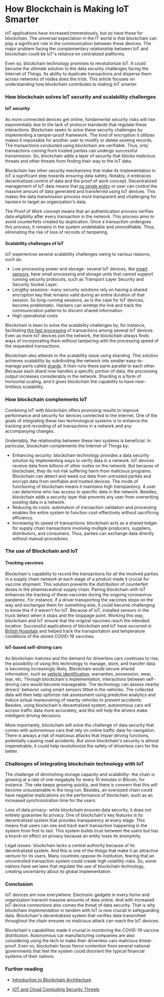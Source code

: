 # How Blockchain is Making IoT Smarter

IoT applications have increased tremendously, but so have those for blockchain. The universal expectation in the IT world is that blockchain can play a significant role in the communication between these devices. The major problem facing the complementary relationship between IoT and blockchain could be IoT's reliance on centralized platforms.

Even so, blockchain technology promises to revolutionize IoT. It could become the ultimate solution to the data security challenges facing the Internet of Things. Its ability to duplicate transactions and disperse them across networks of nodes does the trick. This article focuses on understanding how blockchain contributes to making IoT smarter.

### How blockchain solves IoT security and scalability challenges

#### IoT security
As more connected devices get online, fundamental security risks will rise exponentially due to the lack of protocol standards that regulate these interactions. Blockchain seeks to solve these security challenges by implementing a tamper-proof framework. The kind of encryption it utilizes makes it impossible for another user to modify or delete existing records. The transactions conducted using blockchain are verifiable. Thus, only transactions coming from trusted parties can undergo successful transmission. So, blockchain adds a layer of security that blocks malicious threats and other threats from finding their way to the IoT data.

Blockchain has other security mechanisms that make its implementation in IoT a significant step towards ensuring data safety. Notably, it embraces decentralized control of data and the proof of work concept. Decentralized management of IoT data means that [no single entity](https://www.iotworldtoday.com/2021/05/31/how-blockchain-technology-can-benefit-the-internet-of-things/) or user can control the massive amount of data generated and transferred using IoT devices. This makes the data transmission process more transparent and challenging for hackers to target an organization's data.

The Proof of Work concept means that an authentication process verifies data eligibility after every transaction in the network. This process aims to avoid counterfeits created by duplication. Once a transaction undergoes this process, it remains in the system undeletable and unmodifiable. Thus, eliminating the risk of loss of records of tampering.

#### Scalability challenges of IoT
IoT experiences several scalability challenges owing to various reasons, such as:

- Low processing power and storage- several IoT devices, like [smart sensors](https://bdtechtalks.com/2016/02/05/5-scalability-challenges-for-iot-security/), have small processing and storage units that cannot support running security protocols, such as Transport Layer Security and Security Socket Layer.
- Lengthy sessions- many security solutions rely on having a shared encryption key that remains valid during an entire duration of that session. So long-running sessions, as is the case for IoT devices, become problematic. Hackers can wiretap the line and track the communication patterns to discern shared information.
- High operational costs

Blockchain is keen to solve the scalability challenges by, for instance, facilitating [the fast processing](https://www2.deloitte.com/ch/en/pages/innovation/articles/blockchain-accelerate-iot-adoption.html) of transactions among several IoT devices. Even as more IoT devices join the network, the blockchain always finds ways of incorporating them without tampering with the processing speed of the requested transactions.

Blockchain also attends to the scalability issue using sharding. This solution achieves scalability by subdividing the network into smaller easy-to-manage parts called [shards](https://www2.deloitte.com/ch/en/pages/innovation/articles/blockchain-accelerate-iot-adoption.html). It then runs these parts parallel to each other. Because each shard now handles a specific portion of data, the processing output increases considerably in the network. Sharding is a form of horizontal scaling, and it gives blockchain the capability to have near-limitless scalability.

### How blockchain complements IoT
Combining IoT with blockchain offers promising results to improve performance and security for devices connected to the internet. One of the goals of integrating these two technological systems is to enhance the tracking and recording of all transactions in a network and any accompanying changes.

Undeniably, the relationship between these two systems is beneficial. In particular, blockchain complements the Internet of Things by:

- Enhancing security: blockchain technology provides a data security solution by implementing ways to verify data in a network. IoT devices receive data from billions of other nodes on the network. But because of blockchain, they do not risk suffering harm from malicious programs. Blockchain can detect and weed out data from untrusted parties and encrypt data from verifiable and trusted devices. The mode of functioning of blockchain means it maintains high transparency. A user can determine who has access to specific data in the network. Besides, blockchain adds a security layer that prevents any user from overwriting existing data in a network.
- Reducing its costs: automation of transaction validation and processing enables the entire system to function cost-effectively without sacrificing efficiency.
- Increasing its speed of transactions: blockchain acts as a shared ledger for supply chain transactions involving multiple producers, suppliers, distributors, and consumers. Thus, parties can exchange data directly without manual procedures.

### The use of Blockchain and IoT

#### Tracking vaccines
Blockchain's capability to record the transactions for all the involved parties in a supply chain network at each stage of a product made it crucial for vaccine shipment. This solution prevents the distribution of counterfeit doses in the pharmaceutical supply chain. Pairing blockchain with IoT enhances the tracking of these vaccines during the ongoing coronavirus pandemic. For instance, if a driver transporting the vaccines stops on the way and exchanges them for something else, it could become challenging to know this if it weren't for IoT. Because of IoT, installed sensors in the truck detect when it stops and the stoppage point. Working this way, blockchain and IoT ensure that the original vaccines reach the intended location. Successful applications of blockchain and IoT have occurred in [British Hospitals](https://www.iotforall.com/blockchain-iot-covid-vaccine-shipments) and helped track the transportation and temperature conditions of the stored COVID-19 vaccines.

#### IoT-based self-driving cars
As blockchain matures and the demand for driverless cars continues to rise, the possibility of using this technology to manage, store, and transfer data is becoming increasingly likely. Blockchain would secure shared information, such as [vehicle identification](https://www.ibm.com/blogs/blockchain/2020/04/blockchain-powered-autonomous-automobiles-can-be-the-answer/), warranties, possession, wear, tear, etc. Through blockchain's implementation, interactions between self-driving cars would become manageable. The technology can assess nearby drivers' behavior using smart sensors fitted in the vehicles. The collected data will then help optimize risk assessment using predictive analytics and induce actual maneuvering of nearby vehicles to prevent accidents. Besides, using blockchain's decentralized system, autonomous cars will access traffic data more accurately, and this will help the drivers make intelligent driving decisions.

More importantly, blockchain will solve the challenge of data security that comes with autonomous cars that rely on online traffic data for navigation. There is always a risk of malicious attacks that impair driving functions, potentially causing road accidents. But since blockchain's security is almost impenetrable, it could help revolutionize the safety of driverless cars for the better.

### Challenges of integrating blockchain technology with IoT
The challenge of diminishing storage capacity and scalability- the chain is growing at a rate of one megabyte for every 10 minutes in Bitcoin, for instance. The rate keeps growing quickly, and there is concern that this will become unsustainable in the long run. Besides, an oversized chain could have negative implications on the performance of blockchain, such as an increased synchronization time for the users.

Loss of data privacy- while blockchain ensures data security, it does not entirely guarantee its privacy. One of blockchain's key features is its decentralized system that provides transparency at every stage. This means that users can see and track each transaction happening in the system from first to last. This system builds trust between the users but has a knock-on effect on privacy because an entity loses its anonymity.

Legal issues- blockchain lacks a central authority because of its decentralized system. And this is one of the things that make it an attractive venture for its users. Many countries oppose its institution, fearing that an uncontrolled transaction system could create high volatility risks. So, some nations have set laws that regulate the use of blockchain technology, creating uncertainty about its global implementation.

### Conclusion
IoT devices are now everywhere. Electronic gadgets in every home and organization transmit massive amounts of data online. And with increased IoT device connections also comes the threat of data security. That is why blockchain implementation in tandem with IoT is now crucial in safeguarding data. Blockchain's decentralized system that verifies data transmitted throughout the chain ensures no malicious attack can reach the IoT devices.

Blockchain's capabilities made it crucial in monitoring the COVID-19 vaccine distribution. Autonomous car manufacturing companies are also considering using the tech to make their driverless cars malicious threat-proof. Even so, blockchain faces fierce contention from several national governments that feel the system could disorient the typical financial systems of their nations.

### Further reading 
- [Introduction to Blockchain Architecture](/engineering-education/an-introduction-to-blockchain-architecture/)

- [IOT and Cloud Computing Security Threats](/engineering-education/iot-and-cloud-computing-security-threats/)